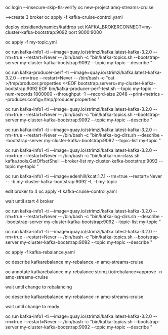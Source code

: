 oc login --insecure-skip-tls-verify
oc new-project amq-streams-cruise

-->create 3 broker
oc apply -f kafka-cruise-control.yaml

deploy obsidiandynamics/kafdrop
set KAFKA_BROKERCONNECT=my-cluster-kafka-bootstrap:9092
port 9000:9000


oc apply -f my-topic.yml

oc run kafka-info1 -ti --image=quay.io/strimzi/kafka:latest-kafka-3.2.0 --rm=true --restart=Never -- /bin/bash -c "bin/kafka-topics.sh --bootstrap-server my-cluster-kafka-bootstrap:9092 --topic my-topic --describe
"

oc run kafka-producer-perf -ti --image=quay.io/strimzi/kafka:latest-kafka-3.2.0 --rm=true --restart=Never -- /bin/bash -c "cat >/tmp/producer.properties <<EOF 
bootstrap.servers=my-cluster-kafka-bootstrap:9092
EOF
bin/kafka-producer-perf-test.sh --topic my-topic --num-records 1000000 --throughput -1 --record-size 2048 --print-metrics --producer.config=/tmp/producer.properties
"

oc run kafka-info1 -ti --image=quay.io/strimzi/kafka:latest-kafka-3.2.0 --rm=true --restart=Never -- /bin/bash -c "bin/kafka-topics.sh --bootstrap-server my-cluster-kafka-bootstrap:9092 --topic my-topic --describe
"

oc run kafka-info1 -ti --image=quay.io/strimzi/kafka:latest-kafka-3.2.0 --rm=true --restart=Never -- /bin/bash -c "bin/kafka-log-dirs.sh --describe --bootstrap-server my-cluster-kafka-bootstrap:9092 --topic-list my-topic
"

oc run kafka-info1 -ti --image=quay.io/strimzi/kafka:latest-kafka-3.2.0 --rm=true --restart=Never -- /bin/bash -c "bin/kafka-run-class.sh kafka.tools.GetOffsetShell --broker-list my-cluster-kafka-bootstrap:9092 --topic my-topic
"

oc run kafka-info1 -ti --image=edenhill/kcat:1.7.1 --rm=true --restart=Never -- -b my-cluster-kafka-bootstrap:9092 -L -t my-topic

edit broker to 4
oc apply -f kafka-cruise-control.yaml

wait until start 4 broker

oc run kafka-info1 -ti --image=quay.io/strimzi/kafka:latest-kafka-3.2.0 --rm=true --restart=Never -- /bin/bash -c "bin/kafka-log-dirs.sh --describe --bootstrap-server my-cluster-kafka-bootstrap:9092 --topic-list my-topic
"

oc run kafka-info1 -ti --image=quay.io/strimzi/kafka:latest-kafka-3.2.0 --rm=true --restart=Never -- /bin/bash -c "bin/kafka-topics.sh --bootstrap-server my-cluster-kafka-bootstrap:9092 --topic my-topic --describe
"

oc apply -f kafka-rebalance.yaml

oc describe kafkarebalance my-rebalance -n amq-streams-cruise     

oc annotate kafkarebalance my-rebalance strimzi.io/rebalance=approve -n amq-streams-cruise

wait until change to rebalancing

oc describe kafkarebalance my-rebalance -n amq-streams-cruise     

wait until change to ready

oc run kafka-info1 -ti --image=quay.io/strimzi/kafka:latest-kafka-3.2.0 --rm=true --restart=Never -- /bin/bash -c "bin/kafka-topics.sh --bootstrap-server my-cluster-kafka-bootstrap:9092 --topic my-topic --describe
"
